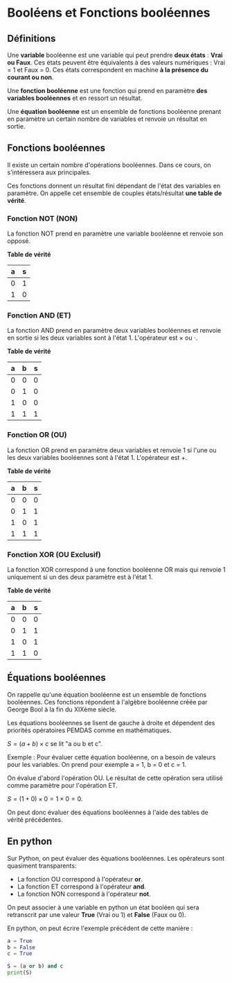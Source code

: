 # Booléens et Fonctions booléennes

## Définitions

Une **variable** booléenne est une variable qui peut prendre **deux états** : **Vrai ou Faux**. Ces états peuvent être équivalents à des valeurs numériques : Vrai = 1 et Faux = 0.
Ces états correspondent en machine **à la présence du courant ou non**.

Une **fonction booléenne** est une fonction qui prend en paramètre **des variables booléennes** et en ressort un résultat.

Une **équation booléenne** est un ensemble de fonctions booléenne prenant en paramètre un certain nombre de variables et renvoie un résultat en sortie.

## Fonctions booléennes

Il existe un certain nombre d'opérations booléennes. Dans ce cours, on s'intéressera aux principales.

Ces fonctions donnent un résultat fini dépendant de l'état des variables en paramètre.
On appelle cet ensemble de couples états/résultat **une table de vérité**.

### Fonction NOT (NON)

La fonction NOT prend en paramètre une variable booléenne et renvoie son opposé.

**Table de vérité**

|a|s|
|-|-|
|0|1|
|1|0|

### Fonction AND (ET)

La fonction AND prend en paramètre deux variables booléennes et renvoie en sortie si les deux variables sont à l'état 1. L'opérateur est $\times$ ou $\cdot$.

**Table de vérité**

|a|b|s|
|-|-|-|
|0|0|0|
|0|1|0|
|1|0|0|
|1|1|1|

### Fonction OR (OU)

La fonction OR prend en paramètre deux variables et renvoie 1 si l'une ou les deux variables booléennes sont à l'état 1.
L'opérateur est $+$.

**Table de vérité**

|a|b|s|
|-|-|-|
|0|0|0|
|0|1|1|
|1|0|1|
|1|1|1|

### Fonction XOR (OU Exclusif)

La fonction XOR correspond à une fonction booléenne OR mais qui renvoie 1 uniquement si un des deux paramètre est à l'état 1.

**Table de vérité**

|a|b|s|
|-|-|-|
|0|0|0|
|0|1|1|
|1|0|1|
|1|1|0|

## Équations booléennes

On rappelle qu'une équation booléenne est un ensemble de fonctions booléennes.
Ces fonctions répondent à l'algèbre booléenne créée par George Bool à la fin du XIXème siècle.

Les équations booléennes se lisent de gauche à droite et dépendent des priorités opératoires PEMDAS comme en mathématiques.

$S = (a + b)\times c$ se lit "a ou b et c".

Exemple :
Pour évaluer cette équation booléenne, on a besoin de valeurs pour les variables. On prend pour exemple a = 1, b = 0 et c = 1.

On évalue d'abord l'opération OU. Le résultat de cette opération sera utilisé comme paramètre pour l'opération ET.

$S = (1+0) \times 0 = 1 \times 0 = 0$.

On peut donc évaluer des équations booléennes à l'aide des tables de vérité précédentes.

## En python

Sur Python, on peut évaluer des équations booléennes. Les opérateurs sont quasiment transparents:

- La fonction OU correspond à l'opérateur **or**.
- La fonction ET correspond à l'opérateur **and**.
- La fonction NON correspond à l'opérateur **not**.

On peut associer à une variable en python un état booléen qui sera retranscrit par une valeur **True** (Vrai ou 1) et **False** (Faux ou 0).

En python, on peut écrire l'exemple précédent de cette manière :

```python
a = True
b = False
c = True

S = (a or b) and c
print(S)
```
